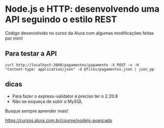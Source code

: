 # Node.js e HTTP: desenvolvendo uma API seguindo o estilo REST

Código desenvolvido no curso da Alura com algumas modificações feitas por mim!

## Para testar a API

```
curl http://localhost:3000/pagamentos/pagamento -X POST -v -H "Content-type: application/json" -d @files/pagamentos.json | json_pp
```

## dicas

- Para fazer o express-validator é preciso ter o 2.20.8
- Não se esqueça de subir o MySQL

Busque sempre aprender mais!

https://cursos.alura.com.br/course/nodejs-avancado